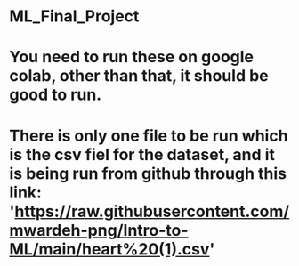 # ML_Final_Project
# You need to run these on google colab, other than that, it should be good to run. 
# There is only one file to be run which is the csv fiel for the dataset, and it is being run from github through this link: 'https://raw.githubusercontent.com/mwardeh-png/Intro-to-ML/main/heart%20(1).csv'
